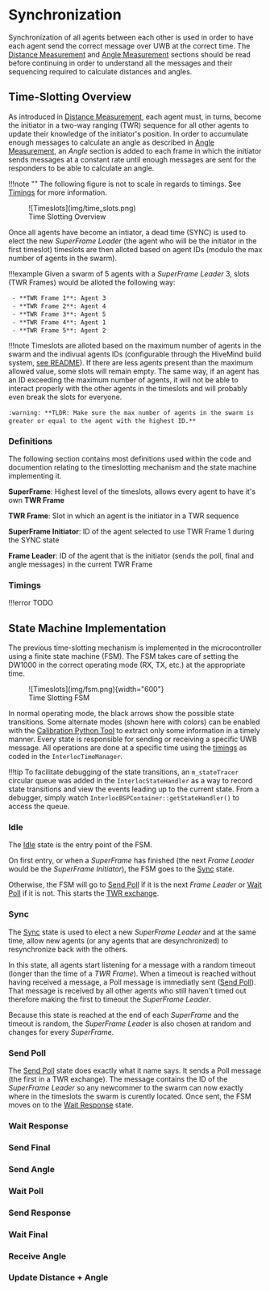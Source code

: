 # Synchronization

Synchronization of all agents between each other is used in order to have each agent send the correct message over UWB at the correct time. The [Distance Measurement](distance.md) and [Angle Measurement](angle.md) sections should be read before continuing in order to understand all the messages and their sequencing required to calculate distances and angles.

## Time-Slotting Overview

As introduced in [Distance Measurement](distance.md), each agent must, in turns, become the initiator in a two-way ranging (TWR) sequence for all other agents to update their knowledge of the initiator's position. In order to accumulate enough messages to calculate an angle as described in [Angle Measurement](angle.md), an *Angle* section is added to each frame in which the initiator sends messages at a constant rate until enough messages are sent for the responders to be able to calculate an angle.

!!!note ""
    The following figure is not to scale in regards to timings. See [Timings](#timings) for more information.
<figure markdown>
  ![Timeslots](img/time_slots.png)
  <figcaption>Time Slotting Overview</figcaption>
</figure>

Once all agents have become an intiator, a dead time (SYNC) is used to elect the new *SuperFrame Leader* (the agent who will be the initiator in the first timeslot) timeslots are then alloted based on agent IDs (modulo the max number of agents in the swarm).

!!!example
    Given a swarm of 5 agents with a *SuperFrame Leader* 3, slots (TWR Frames) would be alloted the following way:

     - **TWR Frame 1**: Agent 3
     - **TWR Frame 2**: Agent 4
     - **TWR Frame 3**: Agent 5
     - **TWR Frame 4**: Agent 1
     - **TWR Frame 5**: Agent 2

!!!note
    Timeslots are alloted based on the maximum number of agents in the swarm and the indivual agents IDs (configurable through the HiveMind build system, [see README](https://github.com/SwarmUS/HiveMind)). If there are less agents present than the maximum allowed value, some slots will remain empty. The same way, if an agent has an ID exceeding the maximum number of agents, it will not be able to interact properly with the other agents in the timeslots and will probably even break the slots for everyone.

    :warning: **TLDR: Make sure the max number of agents in the swarm is greater or equal to the agent with the highest ID.**

### Definitions
The following section contains most definitions used within the code and documention relating to the timeslotting mechanism and the state machine implementing it.

**SuperFrame**: Highest level of the timeslots, allows every agent to have it's own **TWR Frame**

**TWR Frame**: Slot in which an agent is the initiator in a TWR sequence

**SuperFrame Initiator**: ID of the agent selected to use TWR Frame 1 during the SYNC state

**Frame Leader**: ID of the agent that is the initiator (sends the poll, final and angle messages) in the current TWR Frame

### Timings
!!!error
    TODO

## State Machine Implementation

The previous time-slotting mechanism is implemented in the microcontroller using a finite state machine (FSM). The FSM takes care of setting the DW1000 in the correct operating mode (RX, TX, etc.) at the appropriate time.

<figure markdown>
  ![Timeslots](img/fsm.png){width="600"}
  <figcaption>Time Slotting FSM</figcaption>
</figure>

In normal operating mode, the black arrows show the possible state transitions. Some alternate modes (shown here with colors) can be enabled with the [Calibration Python Tool](../calibrating_a_hiveboard.md) to extract only some information in a timely manner. Every state is responsible for sending or receiving a specific UWB message. All operations are done at a specific time using the [timings](#timings) as coded in the `InterlocTimeManager`.

!!!tip
    To facilitate debugging of the state transitions, an `m_stateTracer` circular queue was added in the `InterlocStateHandler` as a way to record state transitions and view the events leading up to the current state. From a debugger, simply watch `InterlocBSPContainer::getStateHandler()` to access the queue.

### Idle
The [Idle](#idle) state is the entry point of the FSM. 

On first entry, or when a *SuperFrame* has finished (the next *Frame Leader* would be the *SuperFrame Initiator*), the FSM goes to the [Sync](#sync) state.

Otherwise, the FSM will go to [Send Poll](#send-poll) if it is the next *Frame Leader* or [Wait Poll](#wait-poll) if it is not. This starts the [TWR exchange](distance.md).

### Sync
The [Sync](#sync) state is used to elect a new *SuperFrame Leader* and at the same time, allow new agents (or any agents that are desynchronized) to resynchronize back with the others.

In this state, all agents start listening for a message with a random timeout (longer than the time of a *TWR Frame*). When a timeout is reached without having received a message, a Poll message is immediatly sent ([Send Poll](#send-poll)). That message is received by all other agents who still haven't timed out therefore making the first to timeout the *SuperFrame Leader*. 

Because this state is reached at the end of each *SuperFrame* and the timeout is random, the *SuperFrame Leader* is also chosen at random and changes for every *SuperFrame*.

### Send Poll
The [Send Poll](#send-poll) state does exactly what it name says. It sends a Poll message (the first in a TWR exchange). The message contains the ID of the *SuperFrame Leader* so any newcommer to the swarm can now exactly where in the timeslots the swarm is curently located. Once sent, the FSM moves on to the [Wait Response](#wait-response) state.

### Wait Response
### Send Final
### Send Angle
### Wait Poll
### Send Response
### Wait Final
### Receive Angle
### Update Distance + Angle

